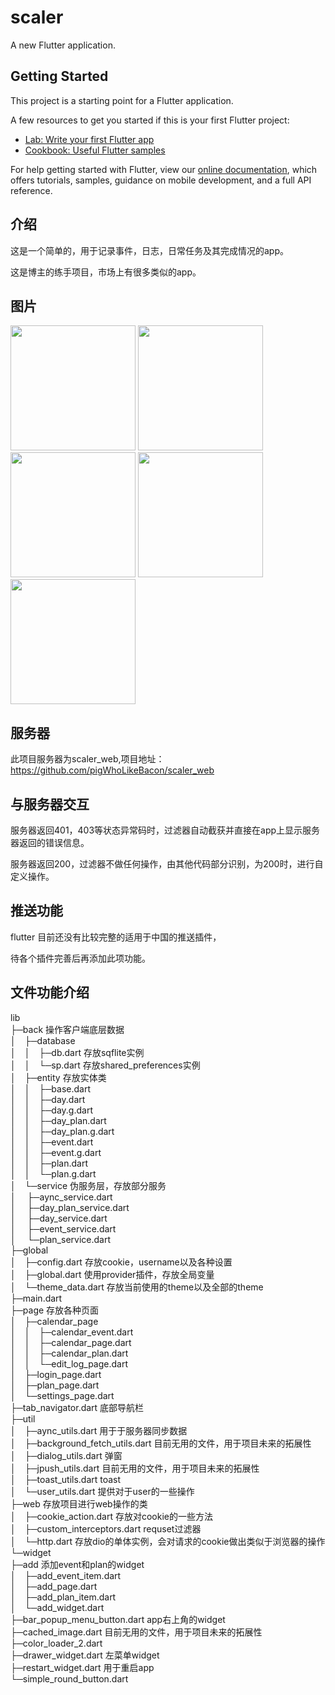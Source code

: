 # scaler

A new Flutter application.

## Getting Started

This project is a starting point for a Flutter application.

A few resources to get you started if this is your first Flutter project:

- [Lab: Write your first Flutter app](https://flutter.dev/docs/get-started/codelab)
- [Cookbook: Useful Flutter samples](https://flutter.dev/docs/cookbook)

For help getting started with Flutter, view our
[online documentation](https://flutter.dev/docs), which offers tutorials,
samples, guidance on mobile development, and a full API reference.


## 介绍

这是一个简单的，用于记录事件，日志，日常任务及其完成情况的app。

这是博主的练手项目，市场上有很多类似的app。


## 图片

<image src="https://github.com/pigWhoLikeBacon/scaler/blob/master/images/Screenshot_2020-06-21-13-40-34-173_com.example.sc.png" width="200">
<image src="https://github.com/pigWhoLikeBacon/scaler/blob/master/images/Screenshot_2020-06-21-13-40-37-677_com.example.sc.png" width="200">
<image src="https://github.com/pigWhoLikeBacon/scaler/blob/master/images/Screenshot_2020-06-21-13-40-43-026_com.example.sc.png" width="200">
<image src="https://github.com/pigWhoLikeBacon/scaler/blob/master/images/Screenshot_2020-06-21-13-40-45-512_com.example.sc.png" width="200">
<image src="https://github.com/pigWhoLikeBacon/scaler/blob/master/images/Screenshot_2020-06-21-13-40-48-243_com.example.sc.png" width="200">


## 服务器

此项目服务器为scaler_web,项目地址：https://github.com/pigWhoLikeBacon/scaler_web


## 与服务器交互

服务器返回401，403等状态异常码时，过滤器自动截获并直接在app上显示服务器返回的错误信息。

服务器返回200，过滤器不做任何操作，由其他代码部分识别，为200时，进行自定义操作。


## 推送功能

flutter 目前还没有比较完整的适用于中国的推送插件，

待各个插件完善后再添加此项功能。


## 文件功能介绍

lib  
├─back   操作客户端底层数据  
│ ├─database  
│ │ ├─db.dart   存放sqflite实例  
│ │ └─sp.dart   存放shared_preferences实例  
│ ├─entity   存放实体类  
│ │ ├─base.dart  
│ │ ├─day.dart  
│ │ ├─day.g.dart  
│ │ ├─day_plan.dart  
│ │ ├─day_plan.g.dart  
│ │ ├─event.dart  
│ │ ├─event.g.dart  
│ │ ├─plan.dart  
│ │ └─plan.g.dart  
│ └─service   伪服务层，存放部分服务  
│   ├─aync_service.dart  
│   ├─day_plan_service.dart  
│   ├─day_service.dart  
│   ├─event_service.dart  
│   └─plan_service.dart  
├─global  
│ ├─config.dart   存放cookie，username以及各种设置  
│ ├─global.dart   使用provider插件，存放全局变量  
│ └─theme_data.dart   存放当前使用的theme以及全部的theme  
├─main.dart  
├─page   存放各种页面  
│ ├─calendar_page  
│ │ ├─calendar_event.dart  
│ │ ├─calendar_page.dart  
│ │ ├─calendar_plan.dart  
│ │ └─edit_log_page.dart  
│ ├─login_page.dart  
│ ├─plan_page.dart  
│ └─settings_page.dart  
├─tab_navigator.dart   底部导航栏  
├─util  
│ ├─aync_utils.dart   用于于服务器同步数据  
│ ├─background_fetch_utils.dart   目前无用的文件，用于项目未来的拓展性  
│ ├─dialog_utils.dart   弹窗  
│ ├─jpush_utils.dart   目前无用的文件，用于项目未来的拓展性  
│ ├─toast_utils.dart   toast  
│ └─user_utils.dart   提供对于user的一些操作  
├─web   存放项目进行web操作的类  
│ ├─cookie_action.dart   存放对cookie的一些方法  
│ ├─custom_interceptors.dart   requset过滤器  
│ └─http.dart   存放dio的单体实例，会对请求的cookie做出类似于浏览器的操作  
└─widget  
  ├─add   添加event和plan的widget  
  │ ├─add_event_item.dart  
  │ ├─add_page.dart  
  │ ├─add_plan_item.dart  
  │ └─add_widget.dart  
  ├─bar_popup_menu_button.dart   app右上角的widget  
  ├─cached_image.dart   目前无用的文件，用于项目未来的拓展性  
  ├─color_loader_2.dart  
  ├─drawer_widget.dart   左菜单widget  
  ├─restart_widget.dart   用于重启app  
  └─simple_round_button.dart  
